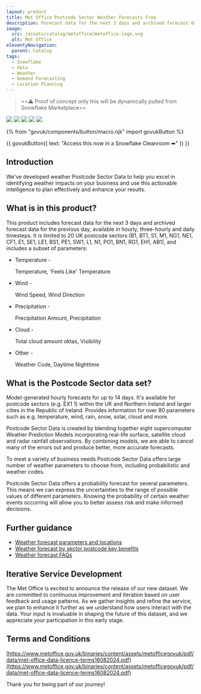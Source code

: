 ```yaml
---
layout: product
title: Met Office Postcode Sector Weather Forecasts Free
description: Forecast data for the next 3 days and archived forecast data for the previous day, available in hourly, three-hourly and daily timesteps.
image:
  src: /assets/catalog/metoffice/metoffice-logo.svg
  alt: Met Office
eleventyNavigation:
  parent: Catalog
tags:
  - Snowflake
  - data
  - Weather
  - Demand Forecasting
  - Location Planning
---
```


> ==⚠️ Proof of concept only this will be dynamically pulled from Snowflake Marketplace==

![](https://img.shields.io/badge/access-immediate-green)
![](https://img.shields.io/badge/owner-public_sector-blue)
![](https://img.shields.io/badge/data_last_updated-30/09/2024_18:30-blue)
![](https://img.shields.io/badge/metadata_last_updated-30/09/2024_17:30-blue)
![](https://img.shields.io/badge/access-NDX_OIDC-green)

{% from "govuk/components/button/macro.njk" import govukButton %}

{{ govukButton({
  text: "Access this now in a Snowflake Cleanroom ➡"
}) }}

## Introduction

We've developed weather Postcode Sector Data to help you excel in identifying weather impacts on your business and use this actionable intelligence to plan effectively and enhance your results.

## What is in this product?

This product includes forecast data for the next 3 days and archived forecast data for the previous day, available in hourly, three-hourly and daily timesteps. It is limited to 20 UK postcode sectors (B1, BT1, S1, M1, NG1, NE1, CF1, E1, SE1, LE1, BS1, PE1, SW1, L1, N1, PO1, BN1, RG1, EH1, AB1), and includes a subset of parameters:

- Temperature -

  Temperature, 'Feels Like' Temperature

- Wind -

  Wind Speed, Wind Direction

- Precipitation -

  Precipitation Amount, Precipitation

- Cloud -

  Total cloud amount oktas, Visibility

- Other -

  Weather Code, Daytime Nighttime

## What is the Postcode Sector data set?

Model-generated hourly forecasts for up to 14 days. It's available for postcode sectors (e.g. EX1 1) within the UK and Northern Ireland and larger cities in the Republic of Ireland. Provides information for over 80 parameters such as e.g. temperature, wind, rain, snow, solar, cloud and more.

Postcode Sector Data is created by blending together eight supercomputer Weather Prediction Models incorporating real-life surface, satellite cloud and radar rainfall observations. By combining models, we are able to cancel many of the errors out and produce better, more accurate forecasts.

To meet a variety of business needs Postcode Sector Data offers large number of weather parameters to choose from, including probabilistic and weather codes.

Postcode Sector Data offers a probability forecast for several parameters. This means we can express the uncertainties to the range of possible values of different parameters. Knowing the probability of certain weather events occurring will allow you to better assess risk and make informed decisions.

## Further guidance

- [Weather forecast parameters and locations](https://www.metoffice.gov.uk/binaries/content/assets/metofficegovuk/pdf/data/postcode-sector-data-parameters-and-locations.pdf)
- [Weather forecast by sector postcode key benefits](https://www.metoffice.gov.uk/binaries/content/assets/metofficegovuk/pdf/data/postcode-sector-data-key-benefits.pdf)
- [Weather forecast FAQs](https://www.metoffice.gov.uk/binaries/content/assets/metofficegovuk/pdf/data/postcode-sector-data-faqs.pdf)

## Iterative Service Development

The Met Office is excited to announce the release of our new dataset. We are committed to continuous improvement and iteration based on user feedback and usage patterns. As we gather insights and refine the service, we plan to enhance it further as we understand how users interact with the data. Your input is invaluable in shaping the future of this dataset, and we appreciate your participation in this early stage.

## Terms and Conditions

[https://www.metoffice.gov.uk/binaries/content/assets/metofficegovuk/pdf/data/met-office-data-licence-terms16082024.pdf](https://www.metoffice.gov.uk/binaries/content/assets/metofficegovuk/pdf/data/met-office-data-licence-terms16082024.pdf)

Thank you for being part of our journey!
